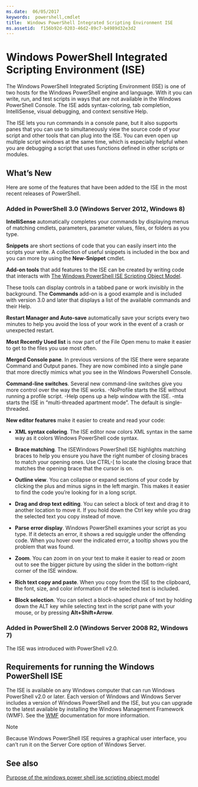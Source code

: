 ```yaml
---
ms.date:  06/05/2017
keywords:  powershell,cmdlet
title:  Windows PowerShell Integrated Scripting Environment ISE
ms.assetid:  f156b92d-0203-46d2-89c7-b4989d32e3d2
---
```


# Windows PowerShell Integrated Scripting Environment (ISE)

The Windows PowerShell Integrated Scripting Environment (ISE) is one of two hosts for the Windows
PowerShell engine and language. With it you can write, run, and test scripts in ways that are not
available in the Windows PowerShell Console. The ISE adds syntax-coloring, tab completion,
IntelliSense, visual debugging, and context sensitive Help.

The ISE lets you run commands in a console pane, but it also supports panes that you can use to
simultaneously view the source code of your script and other tools that can plug into the ISE. You
can even open up multiple script windows at the same time, which is especially helpful when you are
debugging a script that uses functions defined in other scripts or modules.

## What’s New

Here are some of the features that have been added to the ISE in the most recent releases of
PowerShell.

### Added in PowerShell 3.0 (Windows Server 2012, Windows 8)

**IntelliSense** automatically completes your commands by displaying menus of matching cmdlets,
parameters, parameter values, files, or folders as you type.

**Snippets** are short sections of code that you can easily insert into the scripts your write. A
collection of useful snippets is included in the box and you can more by using the **New-Snippet**
cmdlet.

**Add-on tools** that add features to the ISE can be created by writing code that interacts with
[The Windows PowerShell ISE Scripting Object Model](../../core-powershell/ise/The-ISE-Object-Model-Hierarchy.md).

These tools can display controls in a tabbed pane or work invisibly in the background. The
**Commands** add-on is a good example and is included with version 3.0 and later that displays a
list of the available commands and their Help.

**Restart Manager and Auto-save** automatically save your scripts every two minutes to help you
avoid the loss of your work in the event of a crash or unexpected restart.

**Most Recently Used list** is now part of the File Open menu to make it easier to get to the files
you use most often.

**Merged Console pane**. In previous versions of the ISE there were separate Command and Output
panes. They are now combined into a single pane that more directly mimics what you see in the
Windows Powershell Console.

**Command-line switches**. Several new command-line switches give you more control over the way the
ISE works. -NoProfile starts the ISE without running a profile script. -Help opens up a help window
with the ISE. -mta starts the ISE in “multi-threaded apartment mode”. The default is
single-threaded.

**New editor features** make it easier to create and read your code:

- **XML syntax coloring**. The ISE editor now colors XML syntax in the same way as it colors
Windows PowerShell code syntax.

- **Brace matching**. The ISEWindows PowerShell ISE highlights matching braces to help you ensure
you have the right number of closing braces to match your opening ones. Use CTRL-\[ to locate the
closing brace that matches the opening brace that the cursor is on.

- **Outline view**. You can collapse or expand sections of your code by clicking the plus and minus
signs in the left margin. This makes it easier to find the code you’re looking for in a long
script.

- **Drag and drop text editing**. You can select a block of text and drag it to another location to
move it. If you hold down the Ctrl key while you drag the selected text you copy instead of move.

- **Parse error display**. Windows PowerShell examines your script as you type. If it detects an
error, it shows a red squiggle under the offending code. When you hover over the indicated error, a
tooltip shows you the problem that was found.

- **Zoom**. You can zoom in on your text to make it easier to read or zoom out to see the bigger
picture by using the slider in the bottom-right corner of the ISE window.

- **Rich text copy and paste**. When you copy from the ISE to the clipboard, the font, size, and
color information of the selected text is included.

- **Block selection**. You can select a block-shaped chunk of text by holding down the ALT key
while selecting text in the script pane with your mouse, or by pressing **Alt+Shift+Arrow**.

### Added in PowerShell 2.0 (Windows Server 2008 R2, Windows 7)

The ISE was introduced with PowerShell v2.0.

## Requirements for running the Windows PowerShell ISE

The ISE is available on any Windows computer that can run Windows PowerShell v2.0 or later. Each
version of Windows and Windows Server includes a version of Windows PowerShell and the ISE, but you
can upgrade to the latest available by installing the Windows Management Framework (WMF). See the
[WMF](/powershell/wmf) documentation for more information.

> [!NOTE]
> Because Windows PowerShell ISE requires a graphical user interface, you can’t run it on the
> Server Core option of Windows Server.

## See also

[Purpose of the windows power shell ise scripting object model](../../core-powershell/ise/Purpose-of-the-Windows-PowerShell-ISE-Scripting-Object-Model.md)